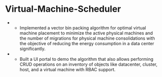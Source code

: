 # Virtual-Machine-Scheduler

- - Implemented a vector bin packing algorithm for optimal virtual machine placement to minimize the active physical machines and the number of migrations for physical machine consolidations with the objective of reducing the energy consumption in a data center significantly.
- - Built a UI portal to demo the algorithm that also allows performing CRUD operations on an inventory of objects like datacenter, cluster, host, and a virtual machine with RBAC support.
